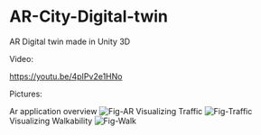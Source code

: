 # AR-City-Digital-twin
AR Digital twin made in Unity 3D


Video:


https://youtu.be/4pIPv2e1HNo


Pictures:


Ar application overview
![Fig-AR](https://user-images.githubusercontent.com/50069617/223728763-21199fe9-8b3a-40a9-9fb6-92f55315ff1b.jpg)
Visualizing Traffic
![Fig-Traffic](https://user-images.githubusercontent.com/50069617/223728756-8f76722c-a222-44fd-9569-32651ab89099.jpg)
Visualizing Walkability
![Fig-Walk](https://user-images.githubusercontent.com/50069617/223728767-51687894-abc7-4986-bf44-f7046a8887de.jpg)
